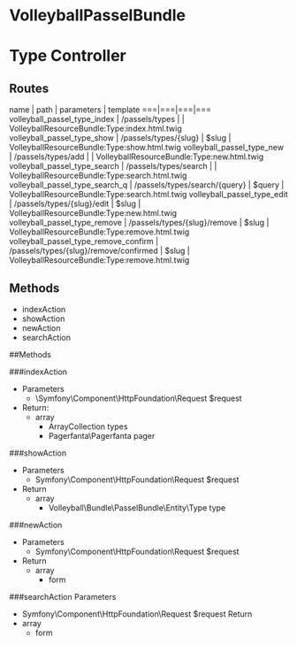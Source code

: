 VolleyballPasselBundle
================
Type Controller
===================
Routes
-----
name | path | parameters | template
===|===|===|===
volleyball_passel_type_index | /passels/types | | VolleyballResourceBundle:Type:index.html.twig
volleyball_passel_type_show | /passels/types/{slug} | $slug | VolleyballResourceBundle:Type:show.html.twig
volleyball_passel_type_new | /passels/types/add | | VolleyballResourceBundle:Type:new.html.twig
volleyball_passel_type_search | /passels/types/search | | VolleyballResourceBundle:Type:search.html.twig
volleyball_passel_type_search_q | /passels/types/search/{query} | $query | VolleyballResourceBundle:Type:search.html.twig
volleyball_passel_type_edit | /passels/types/{slug}/edit | $slug | VolleyballResourceBundle:Type:new.html.twig
volleyball_passel_type_remove | /passels/types/{slug}/remove | $slug | VolleyballResourceBundle:Type:remove.html.twig
volleyball_passel_type_remove_confirm | /passels/types/{slug}/remove/confirmed | $slug | VolleyballResourceBundle:Type:remove.html.twig

Methods
-----
- indexAction
- showAction
- newAction
- searchAction

##Methods

###indexAction
- Parameters
    - \Symfony\Component\HttpFoundation\Request $request
- Return:
    - array
        - ArrayCollection types 
        - Pagerfanta\Pagerfanta pager

###showAction
- Parameters
    - Symfony\Component\HttpFoundation\Request $request
- Return
    - array 
        - Volleyball\Bundle\PasselBundle\Entity\Type type

###newAction
- Parameters
    - Symfony\Component\HttpFoundation\Request $request
- Return
    - array
        - form

###searchAction
Parameters
- Symfony\Component\HttpFoundation\Request $request
Return
- array
    - form